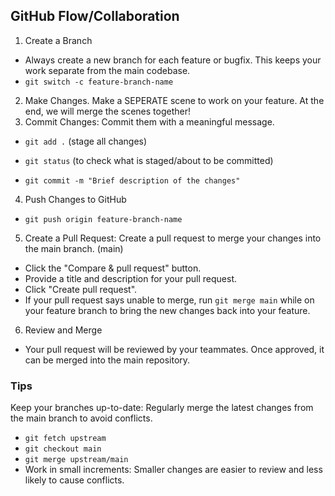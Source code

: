 ## GitHub Flow/Collaboration
1. Create a Branch
- Always create a new branch for each feature or bugfix. This keeps your work separate from the main codebase.
- ```git switch -c feature-branch-name```

2. Make Changes. Make a SEPERATE scene to work on your feature. At the end, we will merge the scenes together!
3. Commit Changes: Commit them with a meaningful message.

- ```git add .``` (stage all changes)

- ```git status``` (to check what is staged/about to be committed)

- ```git commit -m "Brief description of the changes"```

4. Push Changes to GitHub
- ```git push origin feature-branch-name```

5. Create a Pull Request: Create a pull request to merge your changes into the main branch. (main)
- Click the "Compare & pull request" button.
- Provide a title and description for your pull request.
- Click "Create pull request".
- If your pull request says unable to merge, run ```git merge main``` while on your feature branch to bring the new changes back into your feature.

6. Review and Merge
- Your pull request will be reviewed by your teammates. Once approved, it can be merged into the main repository.

### Tips
Keep your branches up-to-date: Regularly merge the latest changes from the main branch to avoid conflicts.

- ```git fetch upstream```
- ```git checkout main```
- ```git merge upstream/main```
- Work in small increments: Smaller changes are easier to review and less likely to cause conflicts.
